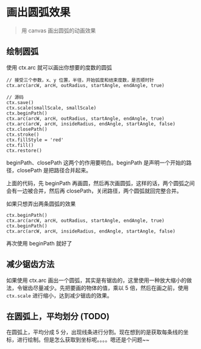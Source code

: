 # 画出圆弧效果

> 用 canvas 画出圆弧的动画效果

## 绘制圆弧

使用 ctx.arc 就可以画出你想要的度数的圆弧

```
// 接受三个参数，x、y 位置，半径，开始弧度和结束度数，是否顺时针
ctx.arc(arcW, arcH, outRadius, startAngle, endAngle, true)

// 源码
ctx.save()
ctx.scale(smallScale, smallScale)
ctx.beginPath()
ctx.arc(arcW, arcH, outRadius, startAngle, endAngle, true)
ctx.arc(arcW, arcH, insideRadius, endAngle, startAngle, false)
ctx.closePath()
ctx.stroke()
ctx.fillStyle = 'red'
ctx.fill()
ctx.restore()

```

beginPath、closePath 这两个的作用要明白。beginPath 是声明一个开始的路径，closePath 是把路径合并起来。

上面的代码，先 beginPath 再画圆，然后再次画圆弧，这样的话，两个圆弧之间会有一边被合并，然后再 closePath，关闭路径，两个圆弧就回完整合并。

如果只想弄出两条圆弧的效果

```
ctx.beginPath()
ctx.arc(arcW, arcH, outRadius, startAngle, endAngle, true)
ctx.beginPath()
ctx.arc(arcW, arcH, insideRadius, endAngle, startAngle, false)
```

再次使用 beginPath 就好了

## 减少锯齿方法

如果使用 ctx.arc 画出一个圆弧，其实是有锯齿的，这里使用一种放大缩小的做法，令锯齿尽量减少。先把要画的物体的值，乘以 5 倍，然后在画之前，使用 `ctx.scale` 进行缩小，达到减少锯齿的效果。

## 在圆弧上，平均划分 (TODO)

在圆弧上，平均分成 5 分，出现线条进行分割。现在想到的是获取每条线的坐标，进行绘制。但是怎么获取到坐标呢。。。。嗯还是个问题~~
